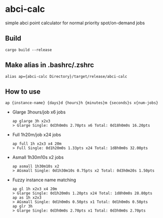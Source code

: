 # abci-calc
simple abci point calculator for normal priority spot/on-demand jobs


## Build
```
cargo build --release
```

## Make alias in .bashrc/.zshrc
```
alias ap={abci-calc Directory}/target/release/abci-calc
```

## How to use
```
ap {instance-name} {days}d {hours}h {minutes}m {seconds}s x{num-jobs}
```

- Glarge 3hours/job x6 jobs
    ```
    ap glarge 3h x2x3
    > Glarge Single: 0d3h0m0s 2.70pts x6 Total: 0d18h0m0s 16.20pts
    ```

- Full 1h20m/job x24 jobs
    ```
    ap full 1h x2x3 x4 20m
    > Full Single: 0d1h20m0s 1.33pts x24 Total: 1d8h0m0s 32.00pts
    ```

- Asmall 1h30m10s x2 jobs
    ```
    ap asmall 1h30m10s x2
    > AGsmall Single: 0d1h30m10s 0.75pts x2 Total: 0d3h0m20s 1.50pts
    ```

- Fuzzy instance name matching
    ```
    ap gl 1h x2x3 x4 20m
    > Glarge Single: 0d1h20m0s 1.20pts x24 Total: 1d8h0m0s 28.80pts
    ap as 1h x2x3
    > AGsmall Single: 0d1h0m0s 0.50pts x1 Total: 0d1h0m0s 0.50pts
    ap glr 3h
    > Glarge Single: 0d3h0m0s 2.70pts x1 Total: 0d3h0m0s 2.70pts
    ```